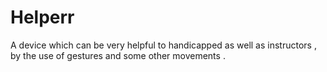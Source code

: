 # Helperr
A device which can be very helpful to handicapped as well as instructors , by the use of gestures and some other movements .

